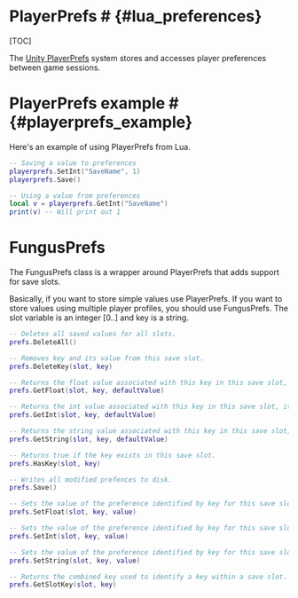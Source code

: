 # PlayerPrefs # {#lua_preferences}
[TOC]

The [Unity PlayerPrefs] system stores and accesses player preferences between game sessions.

# PlayerPrefs example # {#playerprefs_example}

Here's an example of using PlayerPrefs from Lua.

```lua
-- Saving a value to preferences
playerprefs.SetInt("SaveName", 1)
playerprefs.Save()

-- Using a value from preferences
local v = playerprefs.GetInt("SaveName")
print(v) -- Will print out 1
```

# FungusPrefs

The FungusPrefs class is a wrapper around PlayerPrefs that adds support for save slots. 

Basically, if you want to store simple values use PlayerPrefs. If you want to store values using multiple player profiles, you should use FungusPrefs. The slot variable is an integer [0..] and key is a string.

```lua
-- Deletes all saved values for all slots.
prefs.DeleteAll()

-- Removes key and its value from this save slot.
prefs.DeleteKey(slot, key)

-- Returns the float value associated with this key in this save slot, it it exists.
prefs.GetFloat(slot, key, defaultValue)

-- Returns the int value associated with this key in this save slot, it it exists.
prefs.GetInt(slot, key, defaultValue)

-- Returns the string value associated with this key in this save slot, it it exists.
prefs.GetString(slot, key, defaultValue)

-- Returns true if the key exists in this save slot.
prefs.HasKey(slot, key)

-- Writes all modified prefences to disk.
prefs.Save()

-- Sets the value of the preference identified by key for this save slot.
prefs.SetFloat(slot, key, value)

-- Sets the value of the preference identified by key for this save slot.
prefs.SetInt(slot, key, value)

-- Sets the value of the preference identified by key for this save slot.
prefs.SetString(slot, key, value)

-- Returns the combined key used to identify a key within a save slot.
prefs.GetSlotKey(slot, key)
```

[Unity PlayerPrefs]: http://docs.unity3d.com/ScriptReference/PlayerPrefs.html